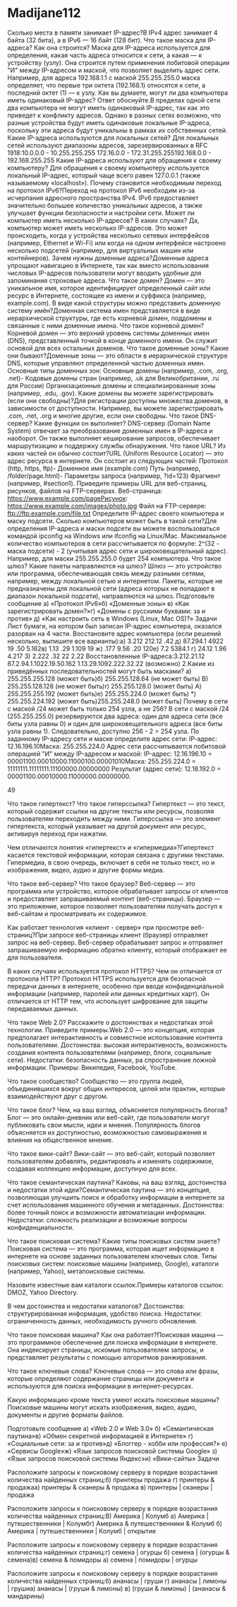 # Madijane112
Сколько места в памяти занимает IP-адрес?В IPv4 адрес занимает 4 байта (32 бита), а в IPv6 — 16 байт (128 бит).
Что такое маска для IP-адреса? Как она строится? Маска для IP-адреса используется для определения, какая часть адреса относится к сети, а какая — к устройству (узлу). Она строится путем применения побитовой операции "И" между IP-адресом и маской, что позволяет выделить адрес сети. Например, для адреса 192.168.1.1 с маской 255.255.255.0 маска определяет, что первые три октета (192.168.1) относятся к сети, а последний октет (1) — к узлу.
Как вы думаете, могут ли два компьютера иметь одинаковый IP-адрес? Ответ обоснуйте.В пределах одной сети два компьютера не могут иметь одинаковый IP-адрес, так как это приведет к конфликту адресов. Однако в разных сетях возможно, что разные устройства будут иметь одинаковые локальные IP-адреса, поскольку эти адреса будут уникальны в рамках их собственных сетей.
Какие IP-адреса используются для локальных сетей? Для локальных сетей используют диапазоны адресов, зарезервированных в RFC 1918:10.0.0.0 - 10.255.255.255 172.16.0.0 - 172.31.255.255192.168.0.0 - 192.168.255.255
Какие IP-адреса используют для обращения к своему компьютеру? Для обращения к своему компьютеру используется локальный IP-адрес, который чаще всего равен 127.0.0.1 (также называемому «localhost»).
Почему становится необходимым переход на протокол IPv6?Переход на протокол IPv6 необходим из-за исчерпания адресного пространства IPv4. IPv6 предоставляет значительно большее количество уникальных адресов, а также улучшает функции безопасности и настройки сети.
Может ли компьютер иметь несколько IP-адресов? В каких случаях? Да, компьютер может иметь несколько IP-адресов. Это может происходить, когда у устройства несколько сетевых интерфейсов (например, Ethernet и Wi-Fi) или когда на одном интерфейсе настроено несколько подсетей (например, для виртуальных машин или контейнеров).
Зачем нужны доменные адреса?Доменные адреса упрощают навигацию в Интернете, так как вместо использования числовых IP-адресов пользователи могут вводить удобные для запоминания строковые адреса.
Что такое домен? Домен — это уникальное имя, которое идентифицирует определенный сайт или ресурс в Интернете, состоящее из имени и суффикса (например, example.com).
В виде какой структуры можно представить доменную систему имён?Доменная система имен представляется в виде иерархической структуры, где есть корневой домен, поддомены и связанные с ними доменные имена.
Что такое корневой домен? Корневой домен — это верхний уровень системы доменных имен (DNS), представленный точкой в конце доменного имени. Он служит основой для всех остальных доменов.
Что такое доменные зоны? Какие они бывают?Доменные зоны — это области в иерархической структуре DNS, которые управляют определенной частью доменных имен. Основные типы доменных зон:
Основные домены (например, .com, .org, .net)- Кодовые домены стран (например, .uk для Великобритании, .ru для России)
Организационные домены и специализированные зоны (например, .edu, .gov).
Какие домены вы можете зарегистрировать (если они свободны)?Для регистрации доступны множества доменов, в зависимости от доступности. Например, вы можете зарегистрировать .com, .net, .org и многие другие, если они свободны.
Что такое DNS-сервер? Какие функции он выполняет? DNS-сервер (Domain Name System) отвечает за преобразование доменных имен в IP-адреса и наоборот. Он также выполняет кеширование запросов, обеспечивает маршрутизацию и поддержку службы обнаружения.
Что такое URL? Из каких частей он обычно состоит?URL (Uniform Resource Locator) — это адрес ресурса в интернете. Он состоит из следующих частей:
Протокол (http, https, ftp)- Доменное имя (example.com)
Путь (например, /folder/page.html)- Параметры запроса (например, ?id=123) Фрагмент (например, #section1).
Приведите примеры URL для веб-страниц, рисунков, файлов на FTP-серверах. Веб-страница: https://www.example.com/pageРисунок: https://www.example.com/images/photo.jpg Файл на FTP-сервере: ftp://ftp.example.com/file.txt
Определите IP-адрес своего компьютера и маску подсети. Сколько компьютеров может быть в такой сети?Для определения IP-адреса и маски подсети вы можете воспользоваться командой ipconfig на Windows или ifconfig на Linux/Mac. Максимальное количество компьютеров в сети рассчитывается по формуле: 2^(32 - маска подсети) - 2 (учитывая адрес сети и широковещательный адрес). Например, для маски 255.255.255.0 будет 254 компьютера.
Что такое шлюз? Какие пакеты направляются на шлюз? Шлюз — это устройство или программа, обеспечивающая связь между разными сетями, например, между локальной сетью и интернетом. Пакеты, которые не предназначены для локальной сети (адреса которых не попадают в диапазон локальной подсети), направляются на шлюз. Подготовьте сообщение а) «Протокол IPv6»б) «Доменные зоны» в) «Как зарегистрировать домен?»г) «Домены с русскими буквами: за и против» д) «Как настроить сеть в Windows (Linux, Mac OS)?» Задачи
Лист бумаги, на котором был записан IP-адрес компьютера, оказался разорван на 4 части. Восстановите адрес компьютера (если решений несколько, выпишите все варианты):a) 3.212 212.12 .42 д) 87.294.1 4922
19 .50 5.162в) 1.13 .29 1.109 19 ж) .177 9.56 .20 120e) 7.2 5384.1 г) 24.12 1.96 4.217 3) 2.222 .32 22 2.22 Восстановленные IP-адреса:3.212.21.12 87.2.94.1.1022.19.50.162 1.13.29.1092.222.32.22 (возможно) 2.Какие из приведённых последовательностей могут быть масками? a) 255.255.255.128 (может быть)б) 255.255.128.64 (не может быть) В) 255.255.128.128 (не может быть)r) 255.255.128.0 (может быть) A) 255.255.255.192 (может быть)e) 255.255.224.0 (может быть) *) 255.255.224.192 (может быть)255.255.248.0 (может быть)
Почему в сети с маской /24 может быть только 254 узла, а не 256? В сети с маской /24 (255.255.255.0) резервируются два адреса: один для адреса сети (все биты узла равны 0) и один для широковещательного адреса (все биты узла равны 1). Следовательно, доступно 256 - 2 = 254 узла.
По заданному IP-адресу сети и маске определите адрес сети: ІР-адрес: 12.16.196.10Маска: 255.255.224.0 Адрес сети рассчитывается побитовой операцией "И" между IP-адресом и маской: IP-адрес: 12.16.196.10 = 00001100.00010000.11000100.00001010Маска: 255.255.224.0 = 11111111.11111111.11100000.00000000 Результат (адрес сети): 12.16.192.0 = 00001100.00010000.11000000.00000000.

49

Что такое гипертекст? Что такое гиперссылка? Гипертекст — это текст, который содержит ссылки на другие тексты или ресурсы, позволяя пользователям переходить между ними. Гиперссылка — это элемент гипертекста, который указывает на другой документ или ресурс, активируя переход при нажатии.

Чем отличаются понятия «гипертекст» и «гипермедиа»?Гипертекст касается текстовой информации, которая связана с другими текстами. Гипермедиа, в свою очередь, включает в себя не только текст, но и изображения, видео, аудио и другие формы медиа.

Что такое веб-сервер? Что такое браузер? Веб-сервер — это программа или устройство, которое обрабатывает запросы от клиентов и предоставляет запрашиваемый контент (веб-страницы). Браузер — это приложение, которое позволяет пользователям получать доступ к веб-сайтам и просматривать их содержимое.

Как работает технология «клиент - сервер» при просмотре веб-страниц?При запросе веб-страницы клиент (браузер) отправляет запрос на веб-сервер. Веб-сервер обрабатывает запрос и отправляет запрашиваемую информацию обратно клиенту, который отображает ее для пользователя.

В каких случаях используется протокол HTTPS? Чем он отличается от протокола HTTP? Протокол HTTPS используется для безопасной передачи данных в интернете, особенно при вводе конфиденциальной информации (например, паролей или данных кредитных карт). Он отличается от HTTP тем, что использует шифрование для защиты передаваемых данных.

Что такое Web 2.0? Расскажите о достоинствах и недостатках этой технологии. Приведите примеры.Web 2.0 — это концепция, которая предполагает интерактивность и совместное использование контента пользователями. Достоинства: высокая интерактивность, возможность создания контента пользователями (например, блоги, социальные сети). Недостатки: безопасность данных, ра спространение ложной информации. Примеры: Википедия, Facebook, YouTube.

Что такое сообщество? Сообщество — это группа людей, объединившихся вокруг общих интересов, целей или практик, которые взаимодействуют друг с другом.

Что такое блог? Чем, на ваш взгляд, объясняется популярность блогов?Блог — это онлайн-дневник или веб-сайт, где пользователи могут публиковать свои мысли, идеи и мнения. Популярность блогов объясняется их доступностью, возможностью самовыражения и влияния на общественное мнение.

Что такое вики-сайт? Вики-сайт — это веб-сайт, который позволяет пользователям добавлять, редактировать и изменять содержимое, создавая коллекцию информации, доступную для всех.

Что такое семантическая паутина? Каковы, на ваш взгляд, достоинства и недостатки этой идеи?Семантическая паутина — это концепция, позволяющая улучшить поиск и обработку информации в интернете за счет использования машинного обучения и метаданных. Достоинства: более точный поиск и возможности автоматизации информации. Недостатки: сложность реализации и возможные вопросы конфиденциальности.

Что такое поисковая система? Какие типы поисковых систем знаете? Поисковая система — это программа, которая ищет информацию в интернете на основе заданных пользователем ключевых слов. Типы поисковых систем: поисковые машины (например, Google), каталоги (например, Yahoo), метапоисковые системы.

Назовите известные вам каталоги ссылок.Примеры каталогов ссылок: DMOZ, Yahoo Directory.

В чем достоинства и недостатки каталогов? Достоинства: структурированная информация, удобство поиска. Недостатки: ограниченность данных, необходимость ручного обновления.

Что такое поисковая машина? Как она работает?Поисковая машина — это программное обеспечение для поиска информации в интернете. Она индексирует страницы, искомые пользователем запросы, и представляет результаты с помощью алгоритмов ранжирования.

Что такое ключевые слова? Ключевые слова — это слова или фразы, которые определяют содержание страницы или документа и используются для поиска информации в интернет-ресурсах.

Какую информацию кроме текста умеют искать поисковые машины?Поисковые машины могут искать изображения, видео, аудио, документы и другие форматы файлов.

Подготовьте сообщение а) «Web 2.0 и Web 3.0» б) «Семантическая паутина»в) «Обмен секретной информацией в Интернете» г) «Социальные сети: за и против»д) «Блоггер - хобби или профессия?» е) «Сервисы Google»ж) «Язык запросов поисковой системы Google» з) «Язык запросов поисковой системы Яндекс»и) «Вики-сайты» Задачи

Расположите запросы к поисковому серверу в порядке возрастания количества найденных страниц:б) принтеры продажа г) принтеры & продажаа) принтеры & сканеры & продажа в) принтеры | сканеры | продажа

Расположите запросы к поисковому серверу в порядке возрастания количества найденных страниц:В) Америка | Колумб а) Америка | путешественники | Колумбг) Америка & путешественники & Колумб б) Америка | путешественники | Колумб | открытие

Расположите запросы к поисковому серверу в порядке возрастания количества найденных страниц:г) семена | огурцы б) семена | (огурцы & семена)в) семена & помидоры а) семена | помидоры | огурцы

Расположите запросы к поисковому серверу в порядке возрастания количества найденных страниц:б) ананасы | груши г) ананасы | лимоны | грушиа) ананасы | (груши & лимоны) в) (груши & лимоны) | (ананасы & мандарины)
